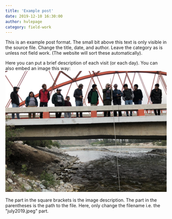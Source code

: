 ```yaml
---
title: 'Example post'
date: 2019-12-10 16:30:00 
author: hvlepage
category: field-work
---
```


This is an example post format. The small bit above this text is only visible in the source file. Change the title, date, and author. Leave the category as is unless not field work. (The website will sort these automatically).

Here you can put a brief description of each visit (or each day). You can also embed an image this way:
![Measuring river discharge](/assets/posts/july2019.jpeg)

The part in the square brackets is the image description. The part in the parentheses is the path to the file. Here, only change the filename i.e. the "july2019.jpeg" part.

